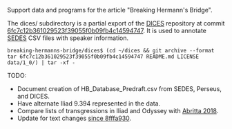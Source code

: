 Support data and programs for the article "Breaking Hermann's Bridge".

The dices/ subdirectory is a partial export of the [DICES](https://github.com/cwf2/dices)
repository at commit
[6fc7c12b361029523f39055f0b09fb4c14594747](https://github.com/cwf2/dices/tree/6fc7c12b361029523f39055f0b09fb4c14594747).
It is used to annotate
[SEDES](https://github.com/sasansom/sedes) CSV files with speaker information.

```
breaking-hermanns-bridge/dices$ (cd ~/dices && git archive --format tar 6fc7c12b361029523f39055f0b09fb4c14594747 README.md LICENSE data/1_0/) | tar -xf -
```

TODO:
* Document creation of HB_Database_Predraft.csv from SEDES, Perseus, and DICES.
* Have alternate Iliad 9.394 represented in the data.
* Compare lists of transgressions in Iliad and Odyssey with [Abritta 2018](https://empgriegos.wordpress.com/datos-experimentales/sobre-las-violaciones-del-puente-de-hermann/).
* Update for text changes [since 8fffa930](https://github.com/sasansom/sedes/compare/8fffa930aad32c1449fb2aec779f86a6eb3111f6...c08cb6fb7e7e68ddb851821e159fcf22dc2452a8).
